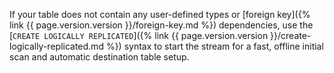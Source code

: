 If your table does not contain any user-defined types or [foreign key]({% link {{ page.version.version }}/foreign-key.md %}) dependencies, use the [`CREATE LOGICALLY REPLICATED`]({% link {{ page.version.version }}/create-logically-replicated.md %}) syntax to start the stream for a fast, offline initial scan and automatic destination table setup.
